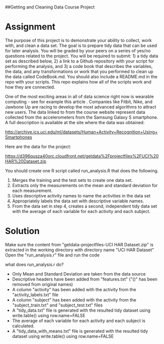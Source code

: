 ##Getting and Cleaning Data Course Project

# Assignment
The purpose of this project is to demonstrate your ability to collect, work with, and clean a data set. The goal is to prepare tidy data that can be used for later analysis. You will be graded by your peers on a series of yes/no questions related to the project. You will be required to submit: 1) a tidy data set as described below, 2) a link to a Github repository with your script for performing the analysis, and 3) a code book that describes the variables, the data, and any transformations or work that you performed to clean up the data called CodeBook.md. You should also include a README.md in the repo with your scripts. This repo explains how all of the scripts work and how they are connected.  

One of the most exciting areas in all of data science right now is wearable computing - see for example this article . Companies like Fitbit, Nike, and Jawbone Up are racing to develop the most advanced algorithms to attract new users. The data linked to from the course website represent data collected from the accelerometers from the Samsung Galaxy S smartphone. A full description is available at the site where the data was obtained: 

http://archive.ics.uci.edu/ml/datasets/Human+Activity+Recognition+Using+Smartphones 

Here are the data for the project: 

https://d396qusza40orc.cloudfront.net/getdata%2Fprojectfiles%2FUCI%20HAR%20Dataset.zip 

 You should create one R script called run_analysis.R that does the following. 
1. Merges the training and the test sets to create one data set.
2. Extracts only the measurements on the mean and standard deviation for each measurement. 
3. Uses descriptive activity names to name the activities in the data set
4. Appropriately labels the data set with descriptive variable names. 
5. From the data set in step 4, creates a second, independent tidy data set with the average of each variable for each activity and each subject.

# Solution

Make sure the content from "getdata-projectfiles-UCI HAR Dataset.zip" is extracted in the working directory with directory name "UCI HAR Dataset"
Open the "run_analysis.r" file and run the code

what does run_analysis.r do?
- Only Mean and Standard Deviation are taken from the data source
- Descriptive headers have been added from "features.txt" ("()" has been removed from original names)
- A column "activity" has been added with the activity from the "activity_labels.txt" file
- A column "subject" has been added with the activity from the "subject_train.txt" and "subject_test.txt" files
- A "tidy_data.txt" file is generated with the resulted tidy dataset using write.table() using row.name=FALSE 
- The average of each variable for each activity and each subject is calculated.
- A "tidy_data_with_means.txt" file is generated with the resulted tidy dataset using write.table() using row.name=FALSE 